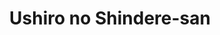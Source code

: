 --- 
title: "Ushiro no Shindere-san"
publishdate: "2019-6-4T16:48:46+02:00"
src: "https://365manga.net/manga/ushiro-no-shindere-san"
image: "https://data.365manga.net/images/thumbnails/16181-ushiro-no-shindere-san.jpg"
description: "Karugasaki Tora decided to repeat a grade and turn into a delinquent just so he could be popular, on his best friends advice. However, his plan backfired and nobody talks to him in his new classroom. The only thing he can look forward to is seeing the cute girl sitting next to him, but after trying to talk to her she immediately kicked him and threw him out the window.…"
---